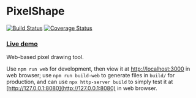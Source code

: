 # PixelShape

[![Build Status](https://travis-ci.org/Convicted202/PixelShape.svg?branch=master)](https://travis-ci.org/Convicted202/PixelShape)
[![Coverage Status](https://coveralls.io/repos/github/Convicted202/PixelShape/badge.svg?branch=master)](https://coveralls.io/github/Convicted202/PixelShape?branch=master)

### [Live demo](https://convicted202.github.io/PixelShape/)

Web-based pixel drawing tool.

Use `npm run web` for development, then view it at [http://localhost:3000](http://localhost:3000) in web browser; use `npm run build-web` to generate files in `build/` for production, and can use `npx http-server build` to simply test it at [http://127.0.0.1:8080](http://127.0.0.1:8080) in web browser.

